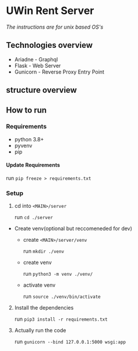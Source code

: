 # UWin Rent Server

*The instructions are for unix based OS's*

## Technologies overview
* Ariadne - Graphql
* Flask - Web Server
* Gunicorn - Reverse Proxy Entry Point

## structure overview


## How to run

### Requirements
* python 3.8+
* pyvenv
* pip

#### Update Requirements

run `pip freeze > requirements.txt`


### Setup

1. cd into `<MAIN>/server`
   
   run `cd ./server`

* Create venv(optional but reccomeneded for dev)

  * create `<MAIN>/server/venv`
   
    run `mkdir ./venv`
 
  * create venv 
  
    run `python3 -m venv ./venv/`
 
  * activate venv 
    
    run `source ./venv/bin/activate` 
   
2. Install the dependencies

   run `pip3 install -r requirements.txt`

3. Actually run the code
   
   run `gunicorn --bind 127.0.0.1:5000 wsgi:app`
